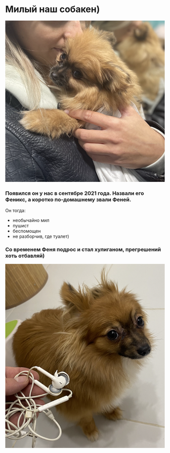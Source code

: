 # Милый наш собакен)

![](img/%20first.png)

### Появился он у нас в сентябре 2021 года. Назвали его Феникс, а коротко по-домашнему звали Феней.

Он тогда:
- необычайно мил
- пушист
- беспомощен
- не разборчив, где туалет)

### Со временем Феня подрос и стал хулиганом, прегрешений хоть отбавляй)

![](img/second.png)


